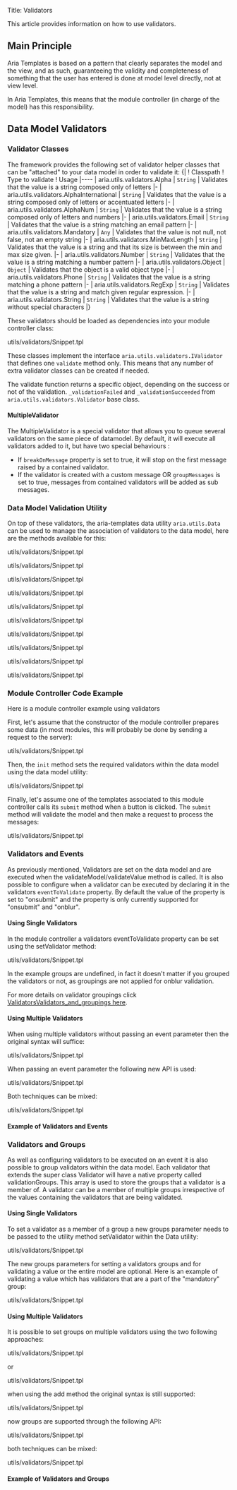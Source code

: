 Title: Validators


This article provides information on how to use validators. 

## Main Principle

Aria Templates is based on a pattern that clearly separates the model and the view, and as such, guaranteeing the validity and completeness of something that the user has entered is done at model level directly, not at view level.

In Aria Templates, this means that the module controller (in charge of the model) has this responsibility.

## Data Model Validators

### Validator Classes

The framework provides the following set of validator helper classes that can be "attached" to your data model in order to validate it:
{|
! Classpath
! Type to validate
! Usage
|----
| aria.utils.validators.Alpha
| <code>String</code>
| Validates that the value is a string composed only of letters
|-
| aria.utils.validators.AlphaInternational
| <code>String</code>
| Validates that the value is a string composed only of letters or accentuated letters
|-
| aria.utils.validators.AlphaNum
| <code>String</code>
| Validates that the value is a string composed only of letters and numbers
|-
| aria.utils.validators.Email
| <code>String</code>
| Validates that the value is a string matching an email pattern
|-
| aria.utils.validators.Mandatory
| <code>Any</code>
| Validates that the value is not null, not false, not an empty string
|-
| aria.utils.validators.MinMaxLength
| <code>String</code>
| Validates that the value is a string and that its size is between the min and max size given.
|-
| aria.utils.validators.Number
| <code>String</code>
| Validates that the value is a string matching a number pattern
|-
| aria.utils.validators.Object
| <code>Object</code>
| Validates that the object is a valid object type
|-
| aria.utils.validators.Phone
| <code>String</code>
| Validates that the value is a string matching a phone pattern
|-
| aria.utils.validators.RegExp
| <code>String</code>
| Validates that the value is a string and match given regular expression.
|-
| aria.utils.validators.String
| <code>String</code>
| Validates that the value is a string without special characters
|}

These validators should be loaded as dependencies into your module controller class:

<srcinclude tag="dependencies" lang="AT" outdent="true">utils/validators/Snippet.tpl</srcinclude>
 
These classes implement the interface <code>aria.utils.validators.IValidator</code> that defines one <code>validate</code> method only. This means that any number of extra validator classes can be created if needed.

The validate function returns a specific object, depending on the success or not of the validation. <code>_validationFailed</code> and <code>_validationSucceeded</code> from <code>aria.utils.validators.Validator</code> base class.

#### MultipleValidator

The MultipleValidator is a special validator that allows you to queue several validators on the same piece of datamodel. By default, it will execute all validators added to it, but have two special behaviours :

* If <code>breakOnMessage</code> property is set to true, it will stop on the first message raised by a contained validator.
* If the validator is created with a custom message OR <code>groupMessages</code> is set to true, messages from contained validators will be added as sub messages.

### Data Model Validation Utility

On top of these validators, the aria-templates data utility <code>aria.utils.Data</code> can be used to manage the association of validators to the data model, here are the methods available for this:  
 
<srcinclude tag="getvalidator" lang="AT" outdent="true">utils/validators/Snippet.tpl</srcinclude>

<srcinclude tag="setvalidator" lang="AT" outdent="true">utils/validators/Snippet.tpl</srcinclude>

<srcinclude tag="validatevalue" lang="AT" outdent="true">utils/validators/Snippet.tpl</srcinclude>

<srcinclude tag="validatemodel" lang="AT" outdent="true">utils/validators/Snippet.tpl</srcinclude>

<srcinclude tag="processmessages" lang="AT" outdent="true">utils/validators/Snippet.tpl</srcinclude>

<srcinclude tag="createmessage" lang="AT" outdent="true">utils/validators/Snippet.tpl</srcinclude>

<srcinclude tag="addmessage" lang="AT" outdent="true">utils/validators/Snippet.tpl</srcinclude>

<srcinclude tag="getframeworkmessage" lang="AT" outdent="true">utils/validators/Snippet.tpl</srcinclude>

<srcinclude tag="unsetvalidator" lang="AT" outdent="true">utils/validators/Snippet.tpl</srcinclude>

<srcinclude tag="checkgroup" lang="AT" outdent="true">utils/validators/Snippet.tpl</srcinclude>

### Module Controller Code Example

Here is a module controller example using validators 

<sample sample="utils/validators/basic" />

First, let's assume that the constructor of the module controller prepares some data (in most modules, this will probably be done by sending a request to the server):

<srcinclude tag="constructor" lang="AT" outdent="true">utils/validators/Snippet.tpl</srcinclude>

Then, the <code>init</code> method sets the required validators within the data model using the data model utility:

<srcinclude tag="init" lang="AT" outdent="true">utils/validators/Snippet.tpl</srcinclude> 

Finally, let's assume one of the templates associated to this module controller calls its <code>submit</code> method when a button is clicked. The <code>submit</code> method will validate the model and then make a request to process the messages:

<srcinclude tag="submit" lang="AT" outdent="true">utils/validators/Snippet.tpl</srcinclude>

### Validators and Events

As previously mentioned, Validators are set on the data model and are executed when the validateModel/validateValue method is called.  It is also possible to configure when a validator can be executed by declaring it in the validators <code>eventToValidate</code> property.  By default the value of the property is set to "onsubmit" and the property is only currently supported for "onsubmit" and "onblur".

#### Using Single Validators

In the module controller a validators eventToValidate property can be set using the setValidator method: 

<srcinclude tag="eventsSingle" lang="AT" outdent="true">utils/validators/Snippet.tpl</srcinclude>

In the example groups are undefined, in fact it doesn't matter if you grouped the validators or not, as groupings are not applied for onblur validation.

For more details on validator groupings click [ValidatorsValidators_and_groupings here](Validators#Validators_and_groupings_here).

#### Using Multiple Validators

When using multiple validators without passing an event parameter then the original syntax will suffice: 

<srcinclude tag="eventsMultiple1" lang="AT" outdent="true">utils/validators/Snippet.tpl</srcinclude>

When passing an event parameter the following new API is used:

<srcinclude tag="eventsMultiple2" lang="AT" outdent="true">utils/validators/Snippet.tpl</srcinclude>

Both techniques can be mixed:

<srcinclude tag="eventsMultiple3" lang="AT" outdent="true">utils/validators/Snippet.tpl</srcinclude>

#### Example of Validators and Events

<sample sample="utils/validators/event" />

### Validators and Groups

As well as configuring validators to be executed on an event it is also possible to group validators within the data model.  Each validator that extends the super class Validator will have a native property called validationGroups.  This array is used to store the groups that a validator is a member of.  A validator can be a member of multiple groups irrespective of the values containing the validators that are being validated.

#### Using Single Validators

To set a validator as a member of a group a new groups parameter needs to be passed to the utility method setValidator within the Data utility:

<srcinclude tag="groupsSingle1" lang="AT" outdent="true">utils/validators/Snippet.tpl</srcinclude>

The new groups parameters for setting a validators groups and for validating a value or the entire model are optional.  Here is an example of validating a value which has validators that are a part of the "mandatory" group:

<srcinclude tag="groupsSingle2" lang="AT" outdent="true">utils/validators/Snippet.tpl</srcinclude>

#### Using Multiple Validators

It is possible to set groups on multiple validators using the two following approaches: 

<srcinclude tag="groupsMultiple1" lang="AT" outdent="true">utils/validators/Snippet.tpl</srcinclude>

or

<srcinclude tag="groupsMultiple2" lang="AT" outdent="true">utils/validators/Snippet.tpl</srcinclude>

when using the add method the original syntax is still supported: 

<srcinclude tag="groupsMultiple3" lang="AT" outdent="true">utils/validators/Snippet.tpl</srcinclude>

now groups are supported through the following API: 

<srcinclude tag="groupsMultiple4" lang="AT" outdent="true">utils/validators/Snippet.tpl</srcinclude>

both techniques can be mixed: 

<srcinclude tag="groupsMultiple5" lang="AT" outdent="true">utils/validators/Snippet.tpl</srcinclude>

#### Example of Validators and Groups

<sample sample="utils/validators/group" />
